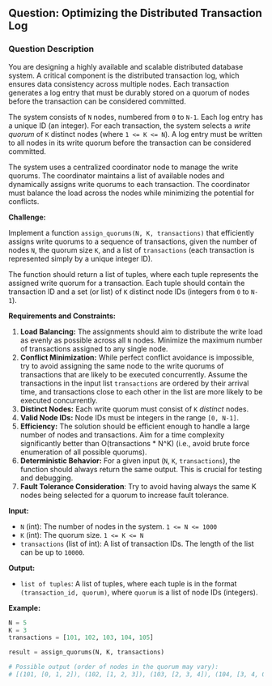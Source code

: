 ## Question: Optimizing the Distributed Transaction Log

### Question Description

You are designing a highly available and scalable distributed database system. A critical component is the distributed transaction log, which ensures data consistency across multiple nodes. Each transaction generates a log entry that must be durably stored on a quorum of nodes before the transaction can be considered committed.

The system consists of `N` nodes, numbered from `0` to `N-1`. Each log entry has a unique ID (an integer). For each transaction, the system selects a *write quorum* of `K` distinct nodes (where `1 <= K <= N`). A log entry must be written to all nodes in its write quorum before the transaction can be considered committed.

The system uses a centralized coordinator node to manage the write quorums. The coordinator maintains a list of available nodes and dynamically assigns write quorums to each transaction. The coordinator must balance the load across the nodes while minimizing the potential for conflicts.

**Challenge:**

Implement a function `assign_quorums(N, K, transactions)` that efficiently assigns write quorums to a sequence of transactions, given the number of nodes `N`, the quorum size `K`, and a list of `transactions` (each transaction is represented simply by a unique integer ID).

The function should return a list of tuples, where each tuple represents the assigned write quorum for a transaction. Each tuple should contain the transaction ID and a set (or list) of `K` distinct node IDs (integers from `0` to `N-1`).

**Requirements and Constraints:**

1.  **Load Balancing:** The assignments should aim to distribute the write load as evenly as possible across all `N` nodes.  Minimize the maximum number of transactions assigned to any single node.
2.  **Conflict Minimization:** While perfect conflict avoidance is impossible, try to avoid assigning the same node to the write quorums of transactions that are likely to be executed concurrently.  Assume the transactions in the input list `transactions` are ordered by their arrival time, and transactions close to each other in the list are more likely to be executed concurrently.
3.  **Distinct Nodes:** Each write quorum must consist of `K` *distinct* nodes.
4.  **Valid Node IDs:** Node IDs must be integers in the range `[0, N-1]`.
5.  **Efficiency:** The solution should be efficient enough to handle a large number of nodes and transactions. Aim for a time complexity significantly better than O(transactions * N^K) (i.e., avoid brute force enumeration of all possible quorums).
6.  **Deterministic Behavior:** For a given input (`N`, `K`, `transactions`), the function should always return the same output. This is crucial for testing and debugging.
7.  **Fault Tolerance Consideration**: Try to avoid having always the same K nodes being selected for a quorum to increase fault tolerance.

**Input:**

*   `N` (int): The number of nodes in the system. `1 <= N <= 1000`
*   `K` (int): The quorum size. `1 <= K <= N`
*   `transactions` (list of int): A list of transaction IDs. The length of the list can be up to `10000`.

**Output:**

*   `list of tuples`: A list of tuples, where each tuple is in the format `(transaction_id, quorum)`, where `quorum` is a list of node IDs (integers).

**Example:**

```python
N = 5
K = 3
transactions = [101, 102, 103, 104, 105]

result = assign_quorums(N, K, transactions)

# Possible output (order of nodes in the quorum may vary):
# [(101, [0, 1, 2]), (102, [1, 2, 3]), (103, [2, 3, 4]), (104, [3, 4, 0]), (105, [4, 0, 1])]
```
